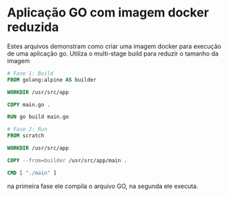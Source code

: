 # Aplicação GO com imagem docker reduzida

Estes arquivos demonstram como criar uma imagem docker para execução de uma aplicação go. Utiliza o multi-stage build para reduzir o tamanho da imagem

```dockerfile
# Fase 1: Build
FROM golang:alpine AS builder

WORKDIR /usr/src/app

COPY main.go .

RUN go build main.go

# Fase 2: Run
FROM scratch

WORKDIR /usr/src/app

COPY --from=builder /usr/src/app/main .

CMD [ "./main" ]
```
na primeira fase ele compila o arquivo GO, na segunda ele executa.
